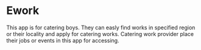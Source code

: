 # Ework
This app is for catering boys.
They can easly find works in specified region or their locality and apply for catering works.
Catering work provider place their jobs or events in this app for accessing.

